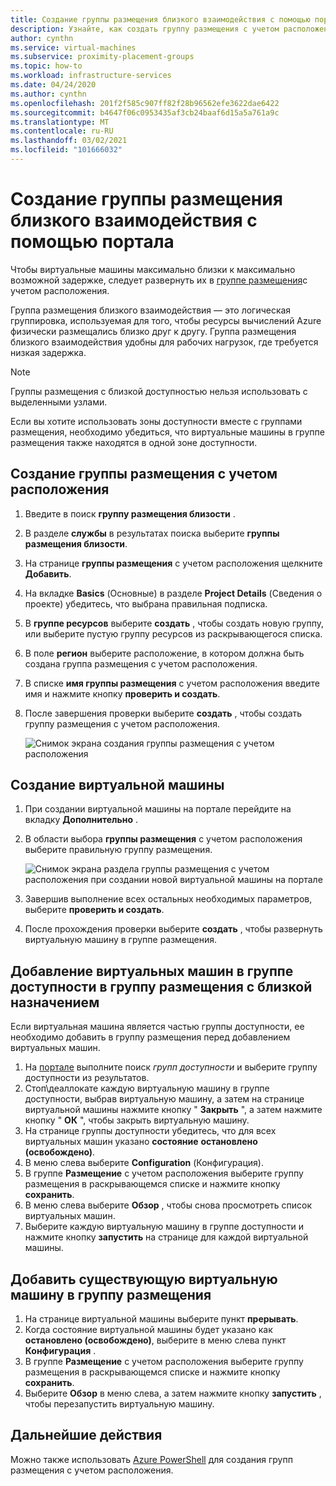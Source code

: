 ```yaml
---
title: Создание группы размещения близкого взаимодействия с помощью портала
description: Узнайте, как создать группу размещения с учетом расположения с помощью портал Azure.
author: cynthn
ms.service: virtual-machines
ms.subservice: proximity-placement-groups
ms.topic: how-to
ms.workload: infrastructure-services
ms.date: 04/24/2020
ms.author: cynthn
ms.openlocfilehash: 201f2f585c907ff82f28b96562efe3622dae6422
ms.sourcegitcommit: b4647f06c0953435af3cb24baaf6d15a5a761a9c
ms.translationtype: MT
ms.contentlocale: ru-RU
ms.lasthandoff: 03/02/2021
ms.locfileid: "101666032"
---
```

# <a name="create-a-proximity-placement-group-using-the-portal"></a>Создание группы размещения близкого взаимодействия с помощью портала

Чтобы виртуальные машины максимально близки к максимально возможной задержке, следует развернуть их в [группе размещения](../co-location.md#proximity-placement-groups)с учетом расположения.

Группа размещения близкого взаимодействия — это логическая группировка, используемая для того, чтобы ресурсы вычислений Azure физически размещались близко друг к другу. Группа размещения близкого взаимодействия удобны для рабочих нагрузок, где требуется низкая задержка.

> [!NOTE]
> Группы размещения с близкой доступностью нельзя использовать с выделенными узлами.
>
> Если вы хотите использовать зоны доступности вместе с группами размещения, необходимо убедиться, что виртуальные машины в группе размещения также находятся в одной зоне доступности.
>

## <a name="create-the-proximity-placement-group"></a>Создание группы размещения с учетом расположения

1. Введите в поиск **группу размещения близости** .
1. В разделе **службы** в результатах поиска выберите **группы размещения близости**.
1. На странице **группы размещения** с учетом расположения щелкните **Добавить**.
1. На вкладке **Basics** (Основные) в разделе **Project Details** (Сведения о проекте) убедитесь, что выбрана правильная подписка.
1. В **группе ресурсов** выберите **создать** , чтобы создать новую группу, или выберите пустую группу ресурсов из раскрывающегося списка. 
1. В поле **регион** выберите расположение, в котором должна быть создана группа размещения с учетом расположения.
1. В списке **имя группы размещения** с учетом расположения введите имя и нажмите кнопку **проверить и создать**.
1. После завершения проверки выберите **создать** , чтобы создать группу размещения с учетом расположения.

    ![Снимок экрана создания группы размещения с учетом расположения](./media/ppg/ppg.png)


## <a name="create-a-vm"></a>Создание виртуальной машины

1. При создании виртуальной машины на портале перейдите на вкладку **Дополнительно** . 
1. В области выбора **группы размещения** с учетом расположения выберите правильную группу размещения. 

    ![Снимок экрана раздела группы размещения с учетом расположения при создании новой виртуальной машины на портале](./media/ppg/vm-ppg.png)

1. Завершив выполнение всех остальных необходимых параметров, выберите **проверить и создать**.
1. После прохождения проверки выберите **создать** , чтобы развернуть виртуальную машину в группе размещения.


## <a name="add-vms-in-an-availability-set-to-a-proximity-placement-group"></a>Добавление виртуальных машин в группе доступности в группу размещения с близкой назначением

Если виртуальная машина является частью группы доступности, ее необходимо добавить в группу размещения перед добавлением виртуальных машин.

1. На [портале](https://portal.azure.com) выполните поиск *групп доступности* и выберите группу доступности из результатов.
1. Стоп\деаллокате каждую виртуальную машину в группе доступности, выбрав виртуальную машину, а затем на странице виртуальной машины нажмите кнопку " **Закрыть** ", а затем нажмите кнопку " **ОК** ", чтобы закрыть виртуальную машину.
1. На странице группы доступности убедитесь, что для всех виртуальных машин указано **состояние** **остановлено (освобождено)**.
1. В меню слева выберите **Configuration** (Конфигурация).
1. В группе **Размещение** с учетом расположения выберите группу размещения в раскрывающемся списке и нажмите кнопку **сохранить**.
1. В меню слева выберите **Обзор** , чтобы снова просмотреть список виртуальных машин. 
1. Выберите каждую виртуальную машину в группе доступности и нажмите кнопку **запустить** на странице для каждой виртуальной машины. 


## <a name="add-existing-vm-to-placement-group"></a>Добавить существующую виртуальную машину в группу размещения 


1. На странице виртуальной машины выберите пункт **прерывать**.
1. Когда состояние виртуальной машины будет указано как **остановлено (освобождено)**, выберите в меню слева пункт **Конфигурация** .
1. В группе **Размещение** с учетом расположения выберите группу размещения в раскрывающемся списке и нажмите кнопку **сохранить**.
1. Выберите **Обзор** в меню слева, а затем нажмите кнопку **запустить** , чтобы перезапустить виртуальную машину.

 

## <a name="next-steps"></a>Дальнейшие действия

Можно также использовать [Azure PowerShell](proximity-placement-groups.md) для создания групп размещения с учетом расположения.